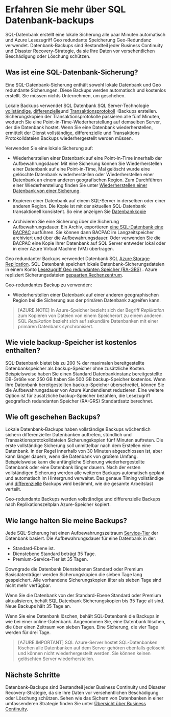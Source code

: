 <properties
   pageTitle="SQL Datenbank-Backups – automatische, georedundanten | Microsoft Azure" 
   description="SQL-Datenbank erstellt eine lokale Sicherung alle fünf Minuten automatisch und Azure Lesezugriff Geo redundanten Speicher (RA-GRS) Geo-Redundanz verwendet. "
   services="sql-database"
   documentationCenter=""
   authors="CarlRabeler"
   manager="jhubbard"
   editor="monicar"/>

<tags
   ms.service="sql-database"
   ms.devlang="NA"
   ms.topic="article"
   ms.tgt_pltfrm="NA"
   ms.workload="NA"
   ms.date="10/20/2016"
   ms.author="carlrab;barbkess"/>

<!------------------
This topic is annotated with TEMPLATE guidelines for FEATURE TOPICS.


Metadata guidelines

pageTitle
    60 characters or less. Includes name of the feature - primary benefit. Not the same as H1. Its 60 characters or fewer including all characters between the quotes and the Microsoft Azure site identifier.

description
    115-145 characters. Duplicate of the first sentence in the introduction. This is the abstract of the article that displays under the title when searching in Bing or Google. 

    Example: "SQL Database automatically creates a local database backup every few minutes and uses Azure read-access geo-redundant storage for geo-redundancy."
------------------>

<!----------------

TEMPLATE GUIDELINES for feature topics

The Feature Topic is a one-pager (ok, sometimes longer) that explains a capability of the product or service. It explains what the capability is and characteristics of the capability.  

It is a "learning" topic, not an action topic.

DO explain this:
    • Definition of the feature terminology.  i.e., What is a database backup?
    • Characteristics and capabilities of the feature. (How the feature works)
    • Common uses with links to overview topics that recommend when to use the feature.
    • Reference specifications (Limitations and Restrictions, Permissions, General Remarks, etc.)
    • Next Steps with links to related overviews, features, and tasks.

DON'T explain this:
    • How to steps for using the feature (Tasks)
    • How to solve business problems that incorporate the feature (Overviews)
------------------->

<!------------------
GUIDELINES for the H1 
    
    The H1 should answer the question "What is in this topic?" Write the H1 heading in conversational language and use search key words as much as possible. Since this is a learning topic, make sure the title indicates that and doesn't mislead people to think this will tell them how to do tasks.  
    
    To help people understand this is a learning topic and not an action topic, start the title with "Learn about ... "

    Heading must use an industry standard term. If your feature is a proprietary name like "Elastic database pools", use a synonym. For example:    "Learn about elastic database pools for multi-tenant databases". In this case multi-tenant database is the industry-standard term that will be an anchor for finding the topic.

-------------------->

# <a name="learn-about-sql-database-backups"></a>Erfahren Sie mehr über SQL Datenbank-backups

<!------------------
    GUIDELINES for introduction
    
    The introduction is 1-2 sentences.  It is optimized for search and sets proper expectations about what to expect in the article. It should contain the top key words that you are using throughout the article.The introduction should be brief and to the point of what the feature is, what it is used for, and what's in the article. 

    If the introduction is short enough, your article can pop to the top in Google Instant Answers.

    In this example:
    
 

Sentence #1 Explains what the article will cover, which is what the feature is or does. This is also the metadata description. 
    SQL Database automatically creates a local database backup every five minutes and uses Azure read-access geo-redundant storage (RA-GRS) to provide geo-redundancy. 

Sentence #2 Explains why I should care about this.  
    Database backups are an essential part of any business continuity and disaster recovery strategy because they protect your data from accidental corruption or deletion.

-------------------->

SQL-Datenbank erstellt eine lokale Sicherung alle paar Minuten automatisch und Azure Lesezugriff Geo redundante Speicherung Geo-Redundanz verwendet. Datenbank-Backups sind Bestandteil jeder Business Continuity und Disaster Recovery-Strategie, da sie Ihre Daten vor versehentlichen Beschädigung oder Löschung schützen. 

<!-- This image needs work, so not putting it in right now.

This diagram shows SQL Database running in the US East region. It creates a database backup every five minutes, which it stores locally to Azure Read Access Geo-redundant Storage (RA-GRS). Azure uses geo-replication to copy the database backups to a paired data center in the US West region.

![geo-restore](./media/sql-database-geo-restore/geo-restore-1.png)

-->

<!---------------
GUIDELINES for the first ## H2.

    The first ## describes what the feature encompasses and how it is used. It points to related task articles.
    
    For consistency, being the heading with "What is ... "
----------------->

## <a name="what-is-a-sql-database-backup"></a>Was ist eine SQL-Datenbank-Sicherung?  

<!-- 
    Explains what a SQL Database backup is and answers an important question that people want to know.
-->

Eine SQL-Datenbank-Sicherung enthält sowohl lokale Datenbank und Geo redundante Sicherungen. Diese Backups werden automatisch und kostenlos erstellt. Sie müssen nichts Unternehmen, um geschehen.

<!----------------- 
    Explains first component of the backup feature
------------------>

Lokale Backups verwendet SQL Datenbank SQL Server-Technologie [vollständige](https://msdn.microsoft.com/library/ms186289.aspx), [differenzielle](https://msdn.microsoft.com/library/ms175526.aspx )und [Transaktionsprotokoll](https://msdn.microsoft.com/library/ms191429.aspx) -Backups erstellen. Sicherungskopien der Transaktionsprotokolle passieren alle fünf Minuten, wodurch Sie eine Point-in-Time-Wiederherstellung auf demselben Server, der die Datenbank hostet. Wenn Sie eine Datenbank wiederherstellen, ermittelt der Dienst vollständige, differenzielle und Transaktions Protokolldateien Backups wiederhergestellt werden müssen.

<!--------------- 
    Explicit list of what to do with a local backup. "Use a ..." helps people to scan the topic and find the uses quickly.
---------------->

Verwenden Sie eine lokale Sicherung auf:

- Wiederherstellen einer Datenbank auf eine Point-in-Time innerhalb der Aufbewahrungsdauer. Mit eine Sicherung können Sie Wiederherstellen einer Datenbank auf eine Point-in-Time, Mal gelöscht wurde eine gelöschte Datenbank wiederherstellen oder Wiederherstellen einer Datenbank an einem anderen geografischen Region. Zum Durchführen einer Wiederherstellung finden Sie unter [Wiederherstellen einer Datenbank von einer Sicherung](sql-database-recovery-using-backups.md).

- Kopieren einer Datenbank auf einem SQL-Server in derselben oder einer anderen Region. Die Kopie ist mit der aktuellen SQL-Datenbank transaktionell konsistent. So eine anzeigen Sie [Datenbankkopie](sql-database-copy.md)

- Archivieren Sie eine Sicherung über die Sicherung Aufbewahrungsdauer. Ein Archiv, exportieren [eine SQL-Datenbank eine BACPAC](sql-database-export.md) ausführen. Sie können dann BACPAC im Langzeitspeicher archiviert und über die Aufbewahrungsdauer. Oder verwenden Sie die BACPAC eine Kopie Ihrer Datenbank auf SQL Server entweder lokal oder in einer Azure Virtual Machine (VM) übertragen.

<!----------------- 
    Explains first component of the backup feature
------------------>

Geo redundanter Backups verwendet Datenbank SQL [Azure Storage Replication](../storage/storage-redundancy.md). SQL-Datenbank speichert lokale Datenbank-Sicherungsdateien in einem Konto [Lesezugriff Geo redundanten Speicher (RA-GRS)](../storage/storage-redundancy.md#read-access-geo-redundant-storage) . Azure repliziert Sicherungsdateien [gepaarten Rechenzentrum](../best-practices-availability-paired-regions.md). 

<!--------------- 
    Explicit list of what to do with a geo-redundant backup. "Use a ..." helps people to scan the topic and find the uses quickly.
---------------->

Geo-redundantes Backup zu verwenden:

- Wiederherstellen einer Datenbank auf einer anderen geographischen Region bei die Sicherung aus der primären Datenbank zugreifen kann. 

>[AZURE.NOTE] In Azure-Speicher bezieht sich der Begriff *Replikation* zum Kopieren von Dateien von einem Speicherort zu einem anderen. SQL *Replikation* bezieht sich auf sekundäre Datenbanken mit einer primären Datenbank synchronisiert. 

<!----------------
    The next ## H2's discuss key characteristics of how the feature works. The title is in conversational language and asks the question that will be answered.
------------------->
## <a name="how-much-backup-storage-is-included-at-no-cost"></a>Wie viele backup-Speicher ist kostenlos enthalten?

SQL-Datenbank bietet bis zu 200 % der maximalen bereitgestellte Datenbankspeicher als backup-Speicher ohne zusätzliche Kosten. Beispielsweise haben Sie einen Standard Datenbankinstanz bereitgestellte DB-Größe von 250 GB haben Sie 500 GB backup-Speicher kostenlos. Wenn Ihre Datenbank bereitgestellten backup-Speicher überschreitet, können Sie die Aufbewahrungsdauer von Azure Kundendienst reduzieren. Eine weitere Option ist für zusätzliche backup-Speicher bezahlen, die Lesezugriff geografisch redundanten Speicher (RA-GRS) Standardsatz berechnet. 

## <a name="how-often-do-backups-happen"></a>Wie oft geschehen Backups?

Lokale Datenbank-Backups haben vollständige Backups wöchentlich sichern differenzieller Datenbanken auftreten, stündlich und Transaktionsprotokolldateien Sicherungskopien fünf Minuten auftreten. Die erste vollständige Sicherung soll unmittelbar nach dem Erstellen eine Datenbank. In der Regel innerhalb von 30 Minuten abgeschlossen ist, aber kann länger dauern, wenn die Datenbank von großem Umfang. Beispielsweise kann die anfängliche Sicherung wiederhergestellte Datenbank oder eine Datenbank länger dauern. Nach der ersten vollständigen Sicherung werden alle weiteren Backups automatisch geplant und automatisch im Hintergrund verwaltet. Das genaue Timing vollständige und [differenzielle](https://msdn.microsoft.com/library/ms175526.aspx) Backups wird bestimmt, wie die gesamte Arbeitslast verteilt. 

Geo-redundante Backups werden vollständige und differenzielle Backups nach Replikationszeitplan Azure-Speicher kopiert.

## <a name="how-long-do-you-keep-my-backups"></a>Wie lange halten Sie meine Backups?

Jede SQL-Sicherung hat einen Aufbewahrungszeitraum [Service-Tier](sql-database-service-tiers.md) der Datenbank basiert. Die Aufbewahrungsdauer für eine Datenbank in der:

<!------------------

    Using a list so the information is easy to find when scanning.
------------------->

- Standard-Ebene ist.
- Dienstebene Standard beträgt 35 Tage.
- Premium-Service-Tier ist 35 Tagen.


Downgrade die Datenbank Dienstebenen Standard oder Premium Basisdatenträger werden Sicherungskopien die sieben Tage lang gespeichert. Alle vorhandene Sicherungskopien älter als sieben Tage sind nicht mehr verfügbar. 

Wenn Sie die Datenbank von der Standard-Ebene Standard oder Premium aktualisieren, behält SQL Datenbank Sicherungskopien bis 35 Tage alt sind. Neue Backups hält 35 Tage an.
 
Wenn Sie eine Datenbank löschen, behält SQL-Datenbank die Backups in wie bei einer online-Datenbank. Angenommen Sie, eine Datenbank löschen, die über einen Zeitraum von sieben Tagen. Eine Sicherung, die vier Tage werden für drei Tage.

>[AZURE.IMPORTANT]
    SQL Azure-Server hostet SQL-Datenbanken löschen alle Datenbanken auf dem Server gehören ebenfalls gelöscht und können nicht wiederhergestellt werden. Sie können keinen gelöschten Server wiederherstellen.

<!-------------------
OPTIONAL section
## Best practices 
--------------------->

<!-------------------
OPTIONAL section
## General remarks
--------------------->

<!-------------------
OPTIONAL section
## Limitations and restrictions
--------------------->

<!-------------------
OPTIONAL section
## Metadata
--------------------->

<!-------------------
OPTIONAL section
## Performance
--------------------->

<!-------------------
OPTIONAL section
## Permissions
--------------------->

<!-------------------
OPTIONAL section
## Security
--------------------->

<!-------------------
GUIDELINES for Next Steps

    The last section is Next Steps. Give a next step that would be relevant to the customer after they have learned about the feature and the tasks associated with it.  Perhaps point them to one or two key scenarios that use this feature.

    You don't need to repeat links you have already given them.
--------------------->

## <a name="next-steps"></a>Nächste Schritte

Datenbank-Backups sind Bestandteil jeder Business Continuity und Disaster Recovery-Strategie, da sie Ihre Daten vor versehentlichen Beschädigung oder Löschung schützen. Sehen wie das Sichern von Datenbanken in einer umfassenderen Strategie finden Sie unter [Übersicht über Business Continuity](sql-database-business-continuity.md).



